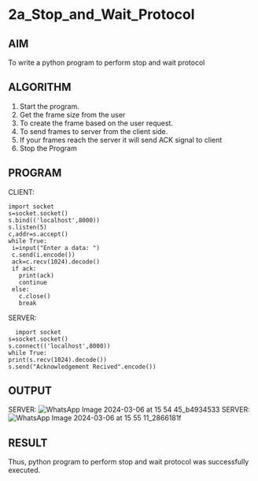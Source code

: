 # 2a_Stop_and_Wait_Protocol
## AIM 
To write a python program to perform stop and wait protocol
## ALGORITHM
1. Start the program.
2. Get the frame size from the user
3. To create the frame based on the user request.
4. To send frames to server from the client side.
5. If your frames reach the server it will send ACK signal to client
6. Stop the Program
## PROGRAM
CLIENT:
```
import socket
s=socket.socket()
s.bind(('localhost',8000))
s.listen(5)
c,addr=s.accept()
while True:
 i=input("Enter a data: ")
 c.send(i.encode())
 ack=c.recv(1024).decode()
 if ack:
   print(ack)
   continue
 else:
   c.close()
   break
```
 SERVER:

 ```
   import socket
s=socket.socket()
s.connect(('localhost',8000))
while True:
 print(s.recv(1024).decode())
 s.send("Acknowledgement Recived".encode())
```
## OUTPUT
SERVER:
![WhatsApp Image 2024-03-06 at 15 54 45_b4934533](https://github.com/pragachellapillai/2a_Stop_and_Wait_Protocol/assets/148254952/b92919f6-58f8-4e43-bcce-47b552e1839a)
SERVER:
![WhatsApp Image 2024-03-06 at 15 55 11_2866181f](https://github.com/pragachellapillai/2a_Stop_and_Wait_Protocol/assets/148254952/90a5c336-f2fe-4bdb-b7d1-552cde691429)

## RESULT
Thus, python program to perform stop and wait protocol was successfully executed.
